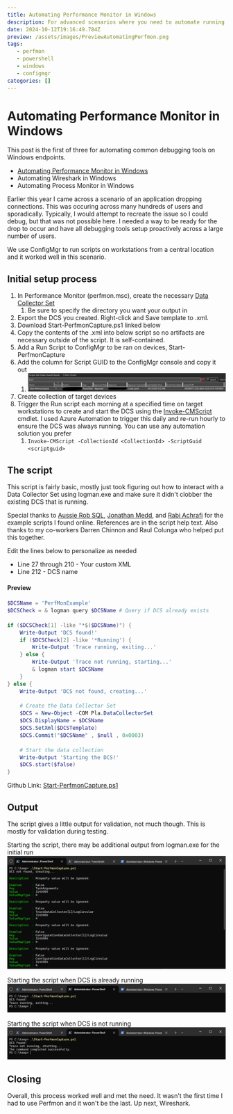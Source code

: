 ```yaml
---
title: Automating Performance Monitor in Windows
description: For advanced scenarios where you need to automate running Perfmon at scale
date: 2024-10-12T19:16:49.784Z
preview: /assets/images/PreviewAutomatingPerfmon.png
tags:
   - perfmon
   - powershell
   - windows
   - configmgr
categories: []
---
```


# Automating Performance Monitor in Windows

This post is the first of three for automating common debugging tools on Windows endpoints. 

- [Automating Performance Monitor in Windows](https://potentengineer.com/2024/10/12/automating-performance-monitor-in-windows.html)
- Automating Wireshark in Windows
- Automating Process Monitor in Windows

Earlier this year I came across a scenario of an application dropping connections. This was occuring across many hundreds of users and sporadically. Typically, I would attempt to recreate the issue so I could debug, but that was not possible here. I needed a way to be ready for the drop to occur and have all debugging tools setup proactively across a large number of users.

We use ConfigMgr to run scripts on workstations from a central location and it worked well in this scenario. 

## Initial setup process
1. In Performance Monitor (perfmon.msc), create the necessary [Data Collector Set](https://learn.microsoft.com/en-us/dynamics365/business-central/dev-itpro/administration/create-data-collector-performance-counters)
   1. Be sure to specify the directory you want your output in
2. Export the DCS you created. Right-click and Save template to .xml.
3. Download Start-PerfmonCapture.ps1 linked below
4. Copy the contents of the .xml into below script so no artifacts are necessary outside of the script. It is self-contained.
5. Add a Run Script to ConfigMgr to be ran on devices, Start-PerfmonCapture
6. Add the column for Script GUID to the ConfigMgr console and copy it out
   1. ![](/assets/images/ConfigMgrScriptGUID.png)
7. Create collection of target devices
8. Trigger the Run script each morning at a specified time on target workstations to create and start the DCS using the [Invoke-CMScript](https://learn.microsoft.com/en-us/powershell/module/configurationmanager/invoke-cmscript?view=sccm-ps) cmdlet. I used Azure Automation to trigger this daily and re-run hourly to ensure the DCS was always running. You can use any automation solution you prefer
   1. `Invoke-CMScript -CollectionId <CollectionId> -ScriptGuid <scriptguid>`

## The script
This script is fairly basic, mostly just took figuring out how to interact with a Data Collector Set using logman.exe and make sure it didn't clobber the existing DCS that is running.

Special thanks to [Aussie Rob SQL](https://www.aussierobsql.com/), [Jonathan Medd](https://www.jonathanmedd.net/), and [Rabi Achrafi](https://rabiachrafi.wordpress.com/) for the example scripts I found online. References are in the script help text. Also thanks to my co-workers Darren Chinnon and Raul Colunga who helped put this together.

Edit the lines below to personalize as needed

- Line 27 through 210 - Your custom XML
- Line 212 - DCS name

#### Preview
```powershell
$DCSName = 'PerfMonExample'
$DCSCheck = & logman query $DCSName # Query if DCS already exists

if ($DCSCheck[1] -like "*$($DCSName)") {
    Write-Output 'DCS found!'
	if ($DCSCheck[2] -like '*Running') {
		Write-Output 'Trace running, exiting...'
	} else {
		Write-Output 'Trace not running, starting...'
		& logman start $DCSName
	}
} else {
    Write-Output 'DCS not found, creating...'
    
    # Create the Data Collector Set
    $DCS = New-Object -COM Pla.DataCollectorSet
    $DCS.DisplayName = $DCSName
    $DCS.SetXml($DCSTemplate)
    $DCS.Commit("$DCSName" , $null , 0x0003)

    # Start the data collection
    Write-Output 'Starting the DCS!'
    $DCS.start($false)
}
```

Github Link: [Start-PerfmonCapture.ps1](https://github.com/PotentEngineer/LabScripts/blob/master/Applications/Start-PerfmonCapture.ps1)

## Output
The script gives a little output for validation, not much though. This is mostly for validation during testing.

Starting the script, there may be additional output from logman.exe for the initial run
![](/assets/images/PerfmonStart1.png)

Starting the script when DCS is already running
![](/assets/images/PerfmonStart2.png)

Starting the script when DCS is not running
![](/assets/images/PerfmonStart3.png)

## Closing
Overall, this process worked well and met the need. It wasn't the first time I had to use Perfmon and it won't be the last. Up next, Wireshark.